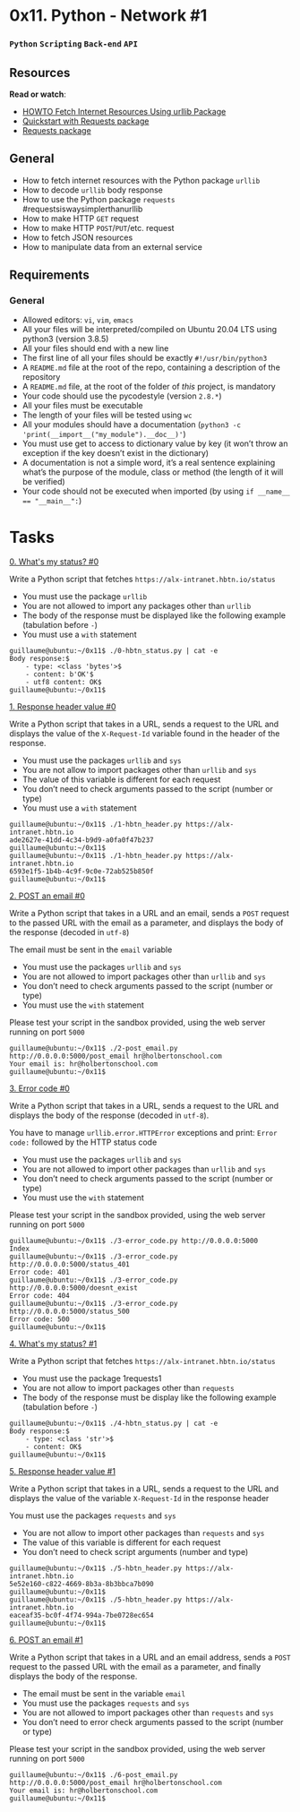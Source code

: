 # 0x11. Python - Network #1
### `Python` `Scripting` `Back-end` `API`
## Resources
**Read or watch**:

* [HOWTO Fetch Internet Resources Using urllib Package](https://docs.python.org/3/howto/urllib2.html)
* [Quickstart with Requests package](https://requests.readthedocs.io/en/latest/)
* [Requests package](https://pypi.org/project/requests/)
## General
* How to fetch internet resources with the Python package `urllib`
* How to decode `urllib` body response
* How to use the Python package `requests` #requestsiswaysimplerthanurllib
* How to make HTTP `GET` request
* How to make HTTP `POST`/`PUT`/etc. request
* How to fetch JSON resources
* How to manipulate data from an external service
## Requirements
### General
* Allowed editors: `vi`, `vim`, `emacs`
* All your files will be interpreted/compiled on Ubuntu 20.04 LTS using python3 (version 3.8.5)
* All your files should end with a new line
* The first line of all your files should be exactly `#!/usr/bin/python3`
* A `README.md` file at the root of the repo, containing a description of the repository
* A `README.md` file, at the root of the folder of *this* project, is mandatory
* Your code should use the pycodestyle (version `2.8.*`)
* All your files must be executable
* The length of your files will be tested using `wc`
* All your modules should have a documentation (`python3 -c 'print(__import__("my_module").__doc__)'`)
* You must use get to access to dictionary value by key (it won’t throw an exception if the key doesn’t exist in the dictionary)
* A documentation is not a simple word, it’s a real sentence explaining what’s the purpose of the module, class or method (the length of it will be verified)
* Your code should not be executed when imported (by using `if __name__ == "__main__":`)

# Tasks

[0. What's my status? #0](./0-hbtn_status.py)

Write a Python script that fetches `https://alx-intranet.hbtn.io/status`

* You must use the package `urllib`
* You are not allowed to import any packages other than `urllib`
* The body of the response must be displayed like the following example (tabulation before `-`)
* You must use a `with` statement
```
guillaume@ubuntu:~/0x11$ ./0-hbtn_status.py | cat -e
Body response:$
    - type: <class 'bytes'>$
    - content: b'OK'$
    - utf8 content: OK$
guillaume@ubuntu:~/0x11$
```

[1. Response header value #0](./1-hbtn_header.py)

Write a Python script that takes in a URL, sends a request to the URL and displays the value of the `X-Request-Id` variable found in the header of the response.

* You must use the packages `urllib` and `sys`
* You are not allow to import packages other than `urllib` and `sys`
* The value of this variable is different for each request
* You don’t need to check arguments passed to the script (number or type)
* You must use a `with` statement
```
guillaume@ubuntu:~/0x11$ ./1-hbtn_header.py https://alx-intranet.hbtn.io
ade2627e-41dd-4c34-b9d9-a0fa0f47b237
guillaume@ubuntu:~/0x11$ 
guillaume@ubuntu:~/0x11$ ./1-hbtn_header.py https://alx-intranet.hbtn.io
6593e1f5-1b4b-4c9f-9c0e-72ab525b850f
guillaume@ubuntu:~/0x11$
```

[2. POST an email #0](./2-post_email.py)

Write a Python script that takes in a URL and an email, sends a `POST` request to the passed URL with the email as a parameter, and displays the body of the response (decoded in `utf-8`)

The email must be sent in the `email` variable
* You must use the packages `urllib` and `sys`
*  You are not allowed to import packages other than `urllib` and `sys`
* You don’t need to check arguments passed to the script (number or type)
* You must use the `with` statement

Please test your script in the sandbox provided, using the web server running on port `5000`
```
guillaume@ubuntu:~/0x11$ ./2-post_email.py http://0.0.0.0:5000/post_email hr@holbertonschool.com
Your email is: hr@holbertonschool.com
guillaume@ubuntu:~/0x11$
```

[3. Error code #0](./3-error_code.py)

Write a Python script that takes in a URL, sends a request to the URL and displays the body of the response (decoded in `utf-8`).

You have to manage `urllib.error.HTTPError` exceptions and print: `Error code:` followed by the HTTP status code
* You must use the packages `urllib` and `sys`
* You are not allowed to import other packages than `urllib` and `sys`
* You don’t need to check arguments passed to the script (number or type)
* You must use the `with` statement

Please test your script in the sandbox provided, using the web server running on port `5000`
```
guillaume@ubuntu:~/0x11$ ./3-error_code.py http://0.0.0.0:5000
Index
guillaume@ubuntu:~/0x11$ ./3-error_code.py http://0.0.0.0:5000/status_401
Error code: 401
guillaume@ubuntu:~/0x11$ ./3-error_code.py http://0.0.0.0:5000/doesnt_exist
Error code: 404
guillaume@ubuntu:~/0x11$ ./3-error_code.py http://0.0.0.0:5000/status_500
Error code: 500
guillaume@ubuntu:~/0x11$
```

[4. What's my status? #1](./4-hbtn_status.py)

Write a Python script that fetches `https://alx-intranet.hbtn.io/status`

* You must use the package 1requests1
* You are not allow to import packages other than `requests`
* The body of the response must be display like the following example (tabulation before `-`)
```
guillaume@ubuntu:~/0x11$ ./4-hbtn_status.py | cat -e
Body response:$
    - type: <class 'str'>$
    - content: OK$
guillaume@ubuntu:~/0x11$
```

[5. Response header value #1](./5-hbtn_header.py)

Write a Python script that takes in a URL, sends a request to the URL and displays the value of the variable `X-Request-Id` in the response header

You must use the packages `requests` and `sys`
* You are not allow to import other packages than `requests` and `sys`
* The value of this variable is different for each request
* You don’t need to check script arguments (number and type)
```
guillaume@ubuntu:~/0x11$ ./5-hbtn_header.py https://alx-intranet.hbtn.io
5e52e160-c822-4669-8b3a-8b3bbca7b090
guillaume@ubuntu:~/0x11$ 
guillaume@ubuntu:~/0x11$ ./5-hbtn_header.py https://alx-intranet.hbtn.io
eaceaf35-bc0f-4f74-994a-7be0728ec654
guillaume@ubuntu:~/0x11$
```

[6. POST an email #1](./6-post_email.py)

Write a Python script that takes in a URL and an email address, sends a `POST` request to the passed URL with the email as a parameter, and finally displays the body of the response.

* The email must be sent in the variable `email`
* You must use the packages `requests` and `sys`
* You are not allowed to import packages other than `requests` and `sys`
* You don’t need to error check arguments passed to the script (number or type)

Please test your script in the sandbox provided, using the web server running on port `5000`
```
guillaume@ubuntu:~/0x11$ ./6-post_email.py http://0.0.0.0:5000/post_email hr@holbertonschool.com
Your email is: hr@holbertonschool.com
guillaume@ubuntu:~/0x11$
```
